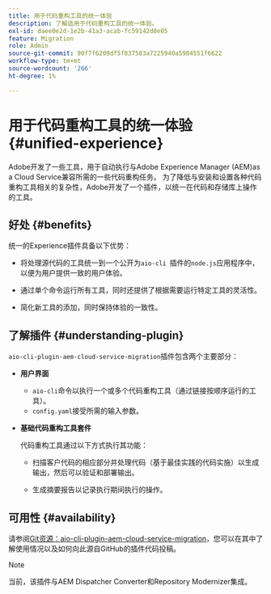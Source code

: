 ```yaml
---
title: 用于代码重构工具的统一体验
description: 了解适用于代码重构工具的统一体验。
exl-id: daee0e2d-1e2b-41a3-acab-fc59142d0e05
feature: Migration
role: Admin
source-git-commit: 90f7f6209df5f837583a7225940a5984551f6622
workflow-type: tm+mt
source-wordcount: '266'
ht-degree: 1%

---
```


# 用于代码重构工具的统一体验 {#unified-experience}

Adobe开发了一些工具，用于自动执行与Adobe Experience Manager (AEM)as a Cloud Service兼容所需的一些代码重构任务。 为了降低与安装和设置各种代码重构工具相关的复杂性，Adobe开发了一个插件，以统一在代码和存储库上操作的工具。

## 好处 {#benefits}

统一的Experience插件具备以下优势：

* 将处理源代码的工具统一到一个公开为`aio-cli `插件的`node.js`应用程序中，以便为用户提供一致的用户体验。

* 通过单个命令运行所有工具，同时还提供了根据需要运行特定工具的灵活性。

* 简化新工具的添加，同时保持体验的一致性。

## 了解插件 {#understanding-plugin}

`aio-cli-plugin-aem-cloud-service-migration`插件包含两个主要部分：

* **用户界面**

   * `aio-cli`命令以执行一个或多个代码重构工具（通过链接按顺序运行的工具）。
   * `config.yaml`接受所需的输入参数。

* **基础代码重构工具套件**

  代码重构工具通过以下方式执行其功能：

   * 扫描客户代码的相应部分并处理代码（基于最佳实践的代码实施）以生成输出，然后可以验证和部署输出。

   * 生成摘要报告以记录执行期间执行的操作。

## 可用性 {#availability}

请参阅[Git资源：aio-cli-plugin-aem-cloud-service-migration](https://github.com/adobe/aio-cli-plugin-aem-cloud-service-migration)，您可以在其中了解使用情况以及如何向此源自GitHub的插件代码投稿。

>[!NOTE]
>当前，该插件与AEM Dispatcher Converter和Repository Modernizer集成。
